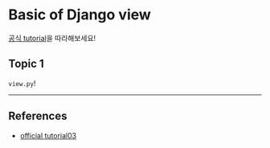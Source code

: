 # Basic of Django view

[공식 tutorial](https://docs.djangoproject.com/ko/3.2/intro/tutorial03/)을 따라해보세요!

## Topic 1

`view.py`!

---

## References

- [official tutorial03](https://docs.djangoproject.com/ko/3.2/intro/tutorial03/)
